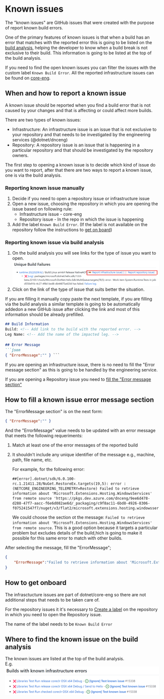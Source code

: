 # Known issues
The "known issues" are GitHub  issues that were created with the purpose of report known build errors. 

One of the primary features of known issues is that when a build has an error that matches with the reported error this is going to be listed on the [build analysis](https://github.com/dotnet/arcade/blob/main/Documentation/Projects/Build%20Analysis/Introduction.md), helping the developer to know when a build break is not exclusive to their build. 
This information is going to be listed at the top of the build analysis.


If you need to find the open known issues you can filter the issues with the custom label `Known Build Error`. All the reported infrastructure issues can be found on [core-eng](https://github.com/dotnet/core-eng/issues?q=is%3Aopen+is%3Aissue+label%3A%22Known+Build+Error%22).

## When and how to report a known issue
A known issue should be reported when you find a build error that is not caused by your changes and that is affecting or could affect more builds. 

There are two types of known issues:
- Infrastructure: An infrastructure issue is an issue that is not exclusive to your repository and that needs to be investigated by the engineering services (@dotnet/dnceng)
- Repository: A repository issue is an issue that is happening in a particular repository and that should be investigated by the repository owners.

The first step to opening a known issue is to decide which kind of issue do you want to report, after that there are two ways to report a known issue, one is via the build analysis.

### Reporting known issue manually
1. Decide if you need to open a repository issue or infrastructure issue 
1. Open a new issue, choosing the repository in which you are opening the issue based on following rule:
    - Infrastructure issue - core-eng
    - Repository issue - In the repo in which the issue is happening
1. Add the label `Known Build Error`. (If the label is not available on the repository follow the instructions to [get on board](#how-to-get-onboard))

### Reporting known issue via build analysis
1. On the build analysis you will see links for the type of issue you want to open. 
![](./Resources/KnownIssuesLinks.png?raw=true)
1. Click on the link of the type of issue that suits better the situation. 

If you are filling it manually copy paste the next template, if you are filling via the build analysis a similar template is going to be automatically addedon a new GitHub issue after clicking the link and most of this information should be already prefilled.

```md 
## Build Information
Build: <!-- Add link to the build with the reported error. -->
Leg Name: <!-- Add the name of the impacted leg. -->

## Error Message
```json 
{ "ErrorMessage":"" } ```

```

If you are opening an infrastructure issue, there is no need to fill the  "Error message section" as this is going to be handled by the engineering service.

If you are opening a Repository issue you need to [fill the "Error message section"](#how-to-fill-a-known-issue-error-message-section")


## How to fill a known issue error message section
The "ErrorMessage section" is on the next form:
```json 
{ "ErrorMessage":"" } 

```

And the "ErrorMessage" value needs to be updated with an error message 
that meets the following requeriments:
1. Match at least one of the error messages of the reported build
2. It shouldn't include any unique identifier of the message e.g., machine, path, file name, etc.


    For example, for the following error:

    ```log
    ##[error].dotnet/sdk/6.0.100-rc.1.21411.28/NuGet.RestoreEx.targets(19,5): error : (NETCORE_ENGINEERING_TELEMETRY=Restore) Failed to retrieve information about 'Microsoft.Extensions.Hosting.WindowsServices' from remote source 'https://pkgs.dev.azure.com/dnceng/9ee6d478-d288-47f7-aacc-f6e6d082ae6d/_packaging/c9f8ac11-6bd8-4926-8306-f075241547f7/nuget/v3/flat2/microsoft.extensions.hosting.windowsservices/index.json'.
    ```

    We could choose the section ot the message: `Failed to retrieve information about 'Microsoft.Extensions.Hosting.WindowsServices' from remote source`. This is a good option because it targets a particular problem but excludes details of the build,hich is going to make it possible for this same error to match with other builds. 

After selecting the message, fill the "ErrorMessage";

```json 
{ 
    "ErrorMessage":"Failed to retrieve information about 'Microsoft.Extensions.Hosting.WindowsServices'" 
}
```

## How to get onboard
The infrasctucture issues are part of dotnet/core-eng so there are not additional steps that needs to be taken care of. 

For the repository issues it it's necessary to [Create a label](https://docs.github.com/en/enterprise-server@3.1/issues/using-labels-and-milestones-to-track-work/managing-labels#creating-a-label) on the repository in which you need to open the Repository issue. 

The name of the label needs to be `Known Build Error`


## Where to find the known issue on the build analysis
The known issues are listed at the top of the build analysis. <br>
E.g.
![](./Resources/KnownIssuesListed.png?raw=true)
